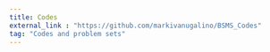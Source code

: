 ```yaml
---
title: Codes 
external_link : "https://github.com/markivanugalino/BSMS_Codes"
tag: "Codes and problem sets" 
---
```

